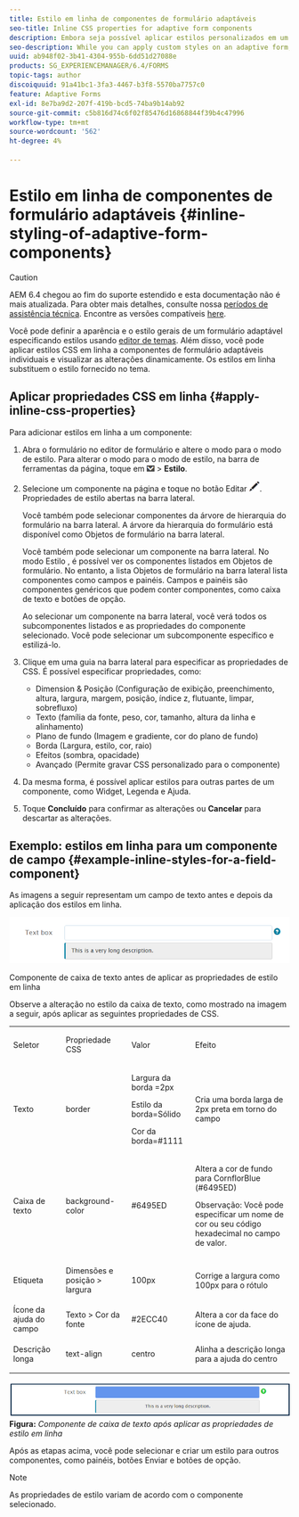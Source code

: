 ```yaml
---
title: Estilo em linha de componentes de formulário adaptáveis
seo-title: Inline CSS properties for adaptive form components
description: Embora seja possível aplicar estilos personalizados em um formulário adaptável, também é possível aplicar propriedades de CSS em linha em componentes individuais de um formulário adaptável.
seo-description: While you can apply custom styles on an adaptive form, you can also apply inline CSS properties on individual components of an adaptive form.
uuid: ab948f02-3b41-4304-955b-6dd51d27088e
products: SG_EXPERIENCEMANAGER/6.4/FORMS
topic-tags: author
discoiquuid: 91a41bc1-3fa3-4467-b3f8-5570ba7757c0
feature: Adaptive Forms
exl-id: 8e7ba9d2-207f-419b-bcd5-74ba9b14ab92
source-git-commit: c5b816d74c6f02f85476d16868844f39b4c47996
workflow-type: tm+mt
source-wordcount: '562'
ht-degree: 4%

---
```


# Estilo em linha de componentes de formulário adaptáveis {#inline-styling-of-adaptive-form-components}

>[!CAUTION]
>
>AEM 6.4 chegou ao fim do suporte estendido e esta documentação não é mais atualizada. Para obter mais detalhes, consulte nossa [períodos de assistência técnica](https://helpx.adobe.com/br/support/programs/eol-matrix.html). Encontre as versões compatíveis [here](https://experienceleague.adobe.com/docs/).

Você pode definir a aparência e o estilo gerais de um formulário adaptável especificando estilos usando [editor de temas](/help/forms/using/themes.md). Além disso, você pode aplicar estilos CSS em linha a componentes de formulário adaptáveis individuais e visualizar as alterações dinamicamente. Os estilos em linha substituem o estilo fornecido no tema.

## Aplicar propriedades CSS em linha {#apply-inline-css-properties}

Para adicionar estilos em linha a um componente:

1. Abra o formulário no editor de formulário e altere o modo para o modo de estilo. Para alterar o modo para o modo de estilo, na barra de ferramentas da página, toque em ![lista suspensa de tela](assets/canvas-drop-down.png) > **Estilo**.
1. Selecione um componente na página e toque no botão Editar ![botão editar](assets/edit-button.png). Propriedades de estilo abertas na barra lateral.

   Você também pode selecionar componentes da árvore de hierarquia do formulário na barra lateral. A árvore da hierarquia do formulário está disponível como Objetos de formulário na barra lateral.

   Você também pode selecionar um componente na barra lateral. No modo Estilo , é possível ver os componentes listados em Objetos de formulário. No entanto, a lista Objetos de formulário na barra lateral lista componentes como campos e painéis. Campos e painéis são componentes genéricos que podem conter componentes, como caixa de texto e botões de opção.

   Ao selecionar um componente na barra lateral, você verá todos os subcomponentes listados e as propriedades do componente selecionado. Você pode selecionar um subcomponente específico e estilizá-lo.

1. Clique em uma guia na barra lateral para especificar as propriedades de CSS. É possível especificar propriedades, como:

   * Dimension &amp; Posição (Configuração de exibição, preenchimento, altura, largura, margem, posição, índice z, flutuante, limpar, sobrefluxo)
   * Texto (família da fonte, peso, cor, tamanho, altura da linha e alinhamento)
   * Plano de fundo (Imagem e gradiente, cor do plano de fundo)
   * Borda (Largura, estilo, cor, raio)
   * Efeitos (sombra, opacidade)
   * Avançado (Permite gravar CSS personalizado para o componente)

1. Da mesma forma, é possível aplicar estilos para outras partes de um componente, como Widget, Legenda e Ajuda.
1. Toque **Concluído** para confirmar as alterações ou **Cancelar** para descartar as alterações.

## Exemplo: estilos em linha para um componente de campo {#example-inline-styles-for-a-field-component}

As imagens a seguir representam um campo de texto antes e depois da aplicação dos estilos em linha.

![Componente de caixa de texto antes da aplicação do estilo em linha](assets/no-style.png)

Componente de caixa de texto antes de aplicar as propriedades de estilo em linha

Observe a alteração no estilo da caixa de texto, como mostrado na imagem a seguir, após aplicar as seguintes propriedades de CSS.

<table> 
 <tbody> 
  <tr> 
   <td><p>Seletor</p> </td> 
   <td><p>Propriedade CSS</p> </td> 
   <td><p>Valor</p> </td> 
   <td><p>Efeito</p> </td> 
  </tr> 
  <tr> 
   <td><p>Texto</p> </td> 
   <td><p>border</p> </td> 
   <td><p>Largura da borda =2px</p> <p>Estilo da borda=Sólido</p> <p>Cor da borda=#1111</p> </td> 
   <td><p>Cria uma borda larga de 2px preta em torno do campo</p> </td> 
  </tr> 
  <tr> 
   <td><p>Caixa de texto</p> </td> 
   <td><p>background-color</p> </td> 
   <td><p>#6495ED</p> </td> 
   <td><p>Altera a cor de fundo para CornflorBlue (#6495ED)</p> <p>Observação: Você pode especificar um nome de cor ou seu código hexadecimal no campo de valor.</p> </td> 
  </tr> 
  <tr> 
   <td><p>Etiqueta</p> </td> 
   <td><p>Dimensões e posição &gt; largura</p> </td> 
   <td><p>100px</p> </td> 
   <td><p>Corrige a largura como 100px para o rótulo</p> </td> 
  </tr> 
  <tr> 
   <td>Ícone da ajuda do campo</td> 
   <td>Texto &gt; Cor da fonte</td> 
   <td>#2ECC40</td> 
   <td>Altera a cor da face do ícone de ajuda.</td> 
  </tr> 
  <tr> 
   <td><p>Descrição longa</p> </td> 
   <td><p>text-align</p> </td> 
   <td><p>centro</p> </td> 
   <td><p>Alinha a descrição longa para a ajuda do centro</p> </td> 
  </tr> 
 </tbody> 
</table>

![Estilo da caixa de texto após a aplicação do estilo em linha](assets/applied-style.png)
**Figura:** *Componente de caixa de texto após aplicar as propriedades de estilo em linha*

Após as etapas acima, você pode selecionar e criar um estilo para outros componentes, como painéis, botões Enviar e botões de opção.

>[!NOTE]
>
>As propriedades de estilo variam de acordo com o componente selecionado.
